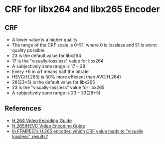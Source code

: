 # CRF for libx264 and libx265 Encoder

## CRF
* A lower value is a higher quality
* The range of the CRF scale is 0–51, where 0 is lossless and 51 is worst quality possible.
* 23 is the default value for libx264
* 17 is the "visually-lossless" value for libx264
* A subjectively sane range is 17 – 28
* Every +6 in crf means half the bitrate 
* HEVC(H.265) is 50% more efficient than AVC(H.264)
* 28(23+5) is the default value for libx265
* 23 is the "visually-lossless" value for libx265
* A subjectively sane range is 23 – 33(28+5)

## References
* [H.264 Video Encoding Guide](https://trac.ffmpeg.org/wiki/Encode/H.264)
* [H.265/HEVC Video Encoding Guide](https://trac.ffmpeg.org/wiki/Encode/H.265)
* [In FFMPEG's H.265 encoder, which CRF value leads to "visually lossless" results?](https://video.stackexchange.com/questions/36071/in-ffmpegs-h-265-encoder-which-crf-value-leads-to-visually-lossless-results)
